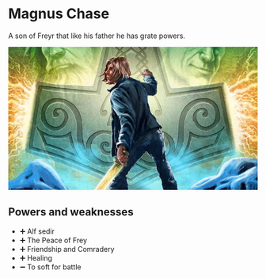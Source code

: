 # Magnus Chase

A son of Freyr that like his father he has grate powers.

![Image](../images/magnus_chase.jpg)

## Powers and weaknesses

- ➕ Alf sedir
- ➕ The Peace of Frey
- ➕ Friendship and Comradery
- ➕ Healing
- ➖ To soft for battle